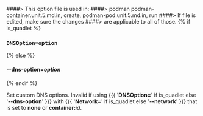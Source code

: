####> This option file is used in:
####>   podman podman-container.unit.5.md.in, create, podman-pod.unit.5.md.in, run
####> If file is edited, make sure the changes
####> are applicable to all of those.
{% if is_quadlet %}
### `DNSOption=option`
{% else %}
#### **--dns-option**=*option*
{% endif %}

Set custom DNS options. Invalid if using {{{ '**DNSOption=**' if is_quadlet else '**--dns-option**' }}}
with {{{ '**Network=**' if is_quadlet else '**--network**' }}} that is set to **none** or **container:**_id_.
